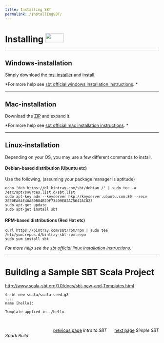 ```yaml
---
title: Installing SBT
permalink: /InstallingSBT/
---
```


Installing  <a href="http://www.scala-sbt.org/release/docs/files/"><img src ="http://www.scala-sbt.org/assets/sbt-logo.svg" width="60" height="30" border="0" ></a>
==================


-------------


Windows-installation 
------------------

Simply download the [msi installer](https://github.com/sbt/sbt/releases/download/v1.0.2/sbt-1.0.2.msi) and install.

*For more help see [sbt official windows installation instructions](http://www.scala-sbt.org/release/docs/Installing-sbt-on-Windows.html). *

--------------

Mac-installation
-----------------
Download the [ZIP](https://github.com/sbt/sbt/releases/download/v1.0.2/sbt-1.0.2.zip) and expand it. 

*For more help see [sbt official mac installation instructions](http://www.scala-sbt.org/release/docs/Installing-sbt-on-Mac.html). *

---------------

Linux-installation
-----------------
Depending on your OS, you may use a few different commands to install. 

#### Debian-based distribution (Ubuntu etc)
Use the following, (assuming your package manager is aptitude) 
```ubuntu
echo "deb https://dl.bintray.com/sbt/debian /" | sudo tee -a /etc/apt/sources.list.d/sbt.list
sudo apt-key adv --keyserver hkp://keyserver.ubuntu.com:80 --recv 2EE0EA64E40A89B84B2DF73499E82A75642AC823
sudo apt-get update
sudo apt-get install sbt
```
#### RPM-based distributions (Red Hat etc)
```linux
curl https://bintray.com/sbt/rpm/rpm | sudo tee /etc/yum.repos.d/bintray-sbt-rpm.repo
sudo yum install sbt
```

*For more help see the [sbt official linux installation instructions](http://www.scala-sbt.org/0.13/docs/Installing-sbt-on-Linux.html).*


------------




# Building a Sample SBT Scala Project

http://www.scala-sbt.org/1.0/docs/sbt-new-and-Templates.html


```
$ sbt new scala/scala-seed.g8
....
name [hello]:

Template applied in ./hello

```



&ensp;
&ensp;
&ensp;

&emsp; &emsp; &emsp; &emsp; &emsp; &emsp; &emsp; &emsp; &emsp;[previous page][1] *Intro to SBT* &ensp; &ensp; [next page][2] *Simple SBT Spark Build*

 



[1]: https://gabechurch.github.io/Building-Spark-Projects-with-SBT/IntrotoSBT/
[2]: https://gabechurch.github.io/Building-Spark-Projects-with-SBT/SimpleSBTSparkBuild/

